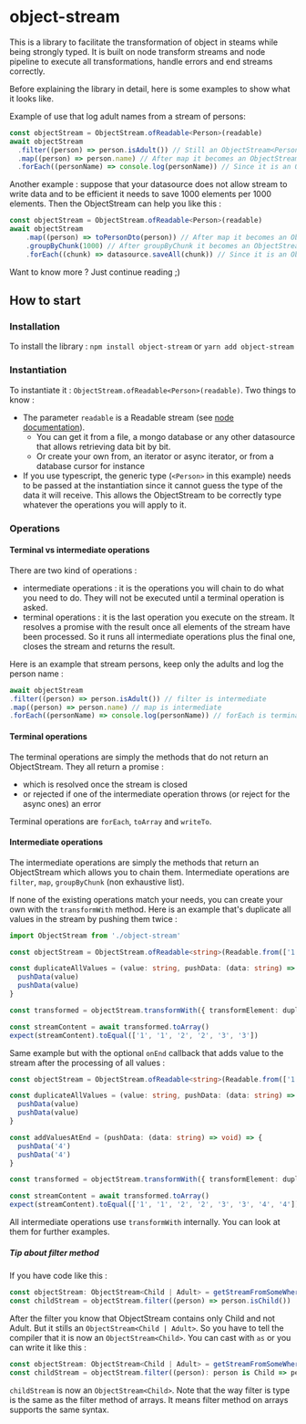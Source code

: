 # object-stream
This is a library to facilitate the transformation of object in steams while being strongly typed.
It is built on node transform streams and node pipeline to execute all transformations, handle errors and end streams correctly.

Before explaining the library in detail, here is some examples to show what it looks like.

Example of use that log adult names from a stream of persons:
```typescript
const objectStream = ObjectStream.ofReadable<Person>(readable)
await objectStream
  .filter((person) => person.isAdult()) // Still an ObjectStream<Person>
  .map((person) => person.name) // After map it becomes an ObjectStream<string>
  .forEach((personName) => console.log(personName)) // Since it is an ObjectStream<string>, personName is a string
```

Another example : suppose that your datasource does not allow stream to write data and to be efficient it needs to save 1000 elements per 1000 elements. Then the ObjectStream can help you like this :
```typescript
const objectStream = ObjectStream.ofReadable<Person>(readable)
await objectStream
    .map((person) => toPersonDto(person)) // After map it becomes an ObjectStream<PersonDto>
    .groupByChunk(1000) // After groupByChunk it becomes an ObjectStream<PersonDto[]>
    .forEach((chunk) => datasource.saveAll(chunk)) // Since it is an ObjectStream<PersonDto[]>, chunk is an array of PersonDto containing 1000 elements (except for the last call of course where it gives the remaining elemets) 
```

Want to know more ? Just continue reading ;) 

## How to start

### Installation

To install the library :
`npm install object-stream` or `yarn add object-stream`

### Instantiation
To instantiate it : `ObjectStream.ofReadable<Person>(readable)`. 
Two things to know :
- The parameter `readable` is a Readable stream (see [node documentation](https://nodejs.org/api/stream.html)).
  - You can get it from a file, a mongo database or any other datasource that allows retrieving data bit by bit.
  - Or create your own from, an iterator or async iterator, or from a database cursor for instance
- If you use typescript, the generic type (`<Person>` in this example) needs to be passed at the instantiation since it cannot guess the type of the data it will receive.
This allows the ObjectStream to be correctly type whatever the operations you will apply to it.

### Operations
#### Terminal vs intermediate operations
There are two kind of operations :
- intermediate operations : it is the operations you will chain to do what you need to do. They will not be executed until a terminal operation is asked.
- terminal operations : it is the last operation you execute on the stream. It resolves a promise with the result once all elements of the stream have been processed.
  So it runs all intermediate operations plus the final one, closes the stream and returns the result. 

Here is an example that stream persons, keep only the adults and log the person name :
```typescript
await objectStream
.filter((person) => person.isAdult()) // filter is intermediate
.map((person) => person.name) // map is intermediate
.forEach((personName) => console.log(personName)) // forEach is terminal
```

#### Terminal operations
The terminal operations are simply the methods that do not return an ObjectStream. 
They all return a promise :
- which is resolved once the stream is closed
- or rejected if one of the intermediate operation throws (or reject for the async ones) an error

Terminal operations are `forEach`, `toArray` and `writeTo`.


#### Intermediate operations
The intermediate operations are simply the methods that return an ObjectStream which allows you to chain them.
Intermediate operations are `filter`, `map`, `groupByChunk` (non exhaustive list).

If none of the existing operations match your needs, you can create your own with the `transformWith` method.
Here is an example that's duplicate all values in the stream by pushing them twice :

```typescript
import ObjectStream from './object-stream'

const objectStream = ObjectStream.ofReadable<string>(Readable.from(['1', '2', '3']))

const duplicateAllValues = (value: string, pushData: (data: string) => void) => {
  pushData(value)
  pushData(value)
}

const transformed = objectStream.transformWith({ transformElement: duplicateAllValues })

const streamContent = await transformed.toArray()
expect(streamContent).toEqual(['1', '1', '2', '2', '3', '3'])
```

Same example but with the optional `onEnd` callback that adds value to the stream after the processing of all values :
```typescript
const objectStream = ObjectStream.ofReadable<string>(Readable.from(['1', '2', '3']))

const duplicateAllValues = (value: string, pushData: (data: string) => void) => {
  pushData(value)
  pushData(value)
}

const addValuesAtEnd = (pushData: (data: string) => void) => {
  pushData('4')
  pushData('4')
}

const transformed = objectStream.transformWith({ transformElement: duplicateAllValues, onEnd: addValuesAtEnd })

const streamContent = await transformed.toArray()
expect(streamContent).toEqual(['1', '1', '2', '2', '3', '3', '4', '4'])
```

All intermediate operations use `transformWith` internally. You can look at them for further examples.

##### Tip about filter method
If you have code like this :

```typescript
const objectStream: ObjectStream<Child | Adult> = getStreamFromSomeWhere()
const childStream = objectStream.filter((person) => person.isChild())
```
After the filter you know that ObjectStream contains only Child and not Adult. But it stills an `ObjectStream<Child | Adult>`. So you have to tell the compiler that it is now an `ObjectStream<Child>`.
You can cast with `as` or you can write it like this :

```typescript
const objectStream: ObjectStream<Child | Adult> = getStreamFromSomeWhere()
const childStream = objectStream.filter((person): person is Child => person.isChild())
```

`childStream` is now an `ObjectStream<Child>`. Note that the way filter is type is the same as the filter method of arrays. It means filter method on arrays supports the same syntax.
